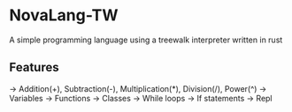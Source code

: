 # NovaLang-TW
A simple programming language using a treewalk interpreter written in rust

## Features
-> Addition(+), Subtraction(-), Multiplication(*), Division(/), Power(^)
-> Variables
-> Functions
-> Classes
-> While loops
-> If statements
-> Repl